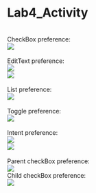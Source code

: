 # Lab4_Activity</br>
</br>CheckBox preference:</br>
![](https://github.com/FjAndjam/Lab4_Activity/blob/master/app/shortcut/lab4_1.png)</br>
</br>EditText preference:</br>
![](https://github.com/FjAndjam/Lab4_Activity/blob/master/app/shortcut/lab4_2.png)</br>
![](https://github.com/FjAndjam/Lab4_Activity/blob/master/app/shortcut/lab4_3.png)</br>
</br>List preference:</br>
![](https://github.com/FjAndjam/Lab4_Activity/blob/master/app/shortcut/lab4_4.png)</br>
</br>Toggle preference:</br>
![](https://github.com/FjAndjam/Lab4_Activity/blob/master/app/shortcut/lab4_5.png)</br>
</br>Intent preference:</br>
![](https://github.com/FjAndjam/Lab4_Activity/blob/master/app/shortcut/lab4_6.png)</br>
![](https://github.com/FjAndjam/Lab4_Activity/blob/master/app/shortcut/lab4_7.png)</br>
</br>Parent checkBox preference:</br>
![](https://github.com/FjAndjam/Lab4_Activity/blob/master/app/shortcut/lab4_8.png)</br>
Child checkBox preference:</br>
![](https://github.com/FjAndjam/Lab4_Activity/blob/master/app/shortcut/lab4_9.png)</br>
